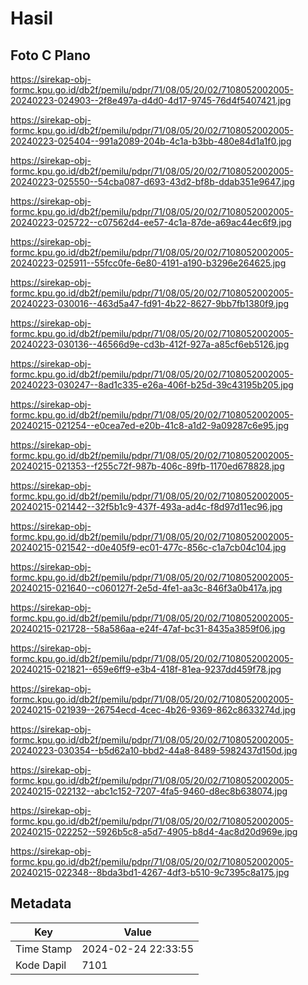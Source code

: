 # Hasil

## Foto C Plano

https://sirekap-obj-formc.kpu.go.id/db2f/pemilu/pdpr/71/08/05/20/02/7108052002005-20240223-024903--2f8e497a-d4d0-4d17-9745-76d4f5407421.jpg

https://sirekap-obj-formc.kpu.go.id/db2f/pemilu/pdpr/71/08/05/20/02/7108052002005-20240223-025404--991a2089-204b-4c1a-b3bb-480e84d1a1f0.jpg

https://sirekap-obj-formc.kpu.go.id/db2f/pemilu/pdpr/71/08/05/20/02/7108052002005-20240223-025550--54cba087-d693-43d2-bf8b-ddab351e9647.jpg

https://sirekap-obj-formc.kpu.go.id/db2f/pemilu/pdpr/71/08/05/20/02/7108052002005-20240223-025722--c07562d4-ee57-4c1a-87de-a69ac44ec6f9.jpg

https://sirekap-obj-formc.kpu.go.id/db2f/pemilu/pdpr/71/08/05/20/02/7108052002005-20240223-025911--55fcc0fe-6e80-4191-a190-b3296e264625.jpg

https://sirekap-obj-formc.kpu.go.id/db2f/pemilu/pdpr/71/08/05/20/02/7108052002005-20240223-030016--463d5a47-fd91-4b22-8627-9bb7fb1380f9.jpg

https://sirekap-obj-formc.kpu.go.id/db2f/pemilu/pdpr/71/08/05/20/02/7108052002005-20240223-030136--46566d9e-cd3b-412f-927a-a85cf6eb5126.jpg

https://sirekap-obj-formc.kpu.go.id/db2f/pemilu/pdpr/71/08/05/20/02/7108052002005-20240223-030247--8ad1c335-e26a-406f-b25d-39c43195b205.jpg

https://sirekap-obj-formc.kpu.go.id/db2f/pemilu/pdpr/71/08/05/20/02/7108052002005-20240215-021254--e0cea7ed-e20b-41c8-a1d2-9a09287c6e95.jpg

https://sirekap-obj-formc.kpu.go.id/db2f/pemilu/pdpr/71/08/05/20/02/7108052002005-20240215-021353--f255c72f-987b-406c-89fb-1170ed678828.jpg

https://sirekap-obj-formc.kpu.go.id/db2f/pemilu/pdpr/71/08/05/20/02/7108052002005-20240215-021442--32f5b1c9-437f-493a-ad4c-f8d97d11ec96.jpg

https://sirekap-obj-formc.kpu.go.id/db2f/pemilu/pdpr/71/08/05/20/02/7108052002005-20240215-021542--d0e405f9-ec01-477c-856c-c1a7cb04c104.jpg

https://sirekap-obj-formc.kpu.go.id/db2f/pemilu/pdpr/71/08/05/20/02/7108052002005-20240215-021640--c060127f-2e5d-4fe1-aa3c-846f3a0b417a.jpg

https://sirekap-obj-formc.kpu.go.id/db2f/pemilu/pdpr/71/08/05/20/02/7108052002005-20240215-021728--58a586aa-e24f-47af-bc31-8435a3859f06.jpg

https://sirekap-obj-formc.kpu.go.id/db2f/pemilu/pdpr/71/08/05/20/02/7108052002005-20240215-021821--659e6ff9-e3b4-418f-81ea-9237dd459f78.jpg

https://sirekap-obj-formc.kpu.go.id/db2f/pemilu/pdpr/71/08/05/20/02/7108052002005-20240215-021939--26754ecd-4cec-4b26-9369-862c8633274d.jpg

https://sirekap-obj-formc.kpu.go.id/db2f/pemilu/pdpr/71/08/05/20/02/7108052002005-20240223-030354--b5d62a10-bbd2-44a8-8489-5982437d150d.jpg

https://sirekap-obj-formc.kpu.go.id/db2f/pemilu/pdpr/71/08/05/20/02/7108052002005-20240215-022132--abc1c152-7207-4fa5-9460-d8ec8b638074.jpg

https://sirekap-obj-formc.kpu.go.id/db2f/pemilu/pdpr/71/08/05/20/02/7108052002005-20240215-022252--5926b5c8-a5d7-4905-b8d4-4ac8d20d969e.jpg

https://sirekap-obj-formc.kpu.go.id/db2f/pemilu/pdpr/71/08/05/20/02/7108052002005-20240215-022348--8bda3bd1-4267-4df3-b510-9c7395c8a175.jpg


## Metadata

| Key        | Value               |
| ---------- | ------------------- |
| Time Stamp | 2024-02-24 22:33:55 |
| Kode Dapil | 7101                |



